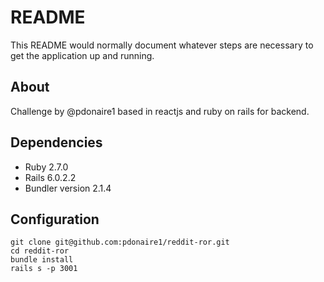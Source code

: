 # README

This README would normally document whatever steps are necessary to get the
application up and running.

## About
Challenge by @pdonaire1 based in reactjs and ruby on rails for backend.

## Dependencies
- Ruby 2.7.0
- Rails 6.0.2.2
- Bundler version 2.1.4

## Configuration
```
git clone git@github.com:pdonaire1/reddit-ror.git
cd reddit-ror
bundle install
rails s -p 3001
```

